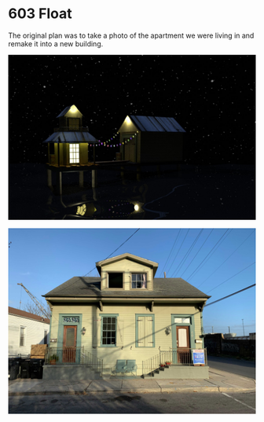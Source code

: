 # 603 Float

The original plan was to take a photo of the apartment we were living in and remake it into a new building. 

![](./src/render.jpg)

![](./src/textures/603.jpg)
